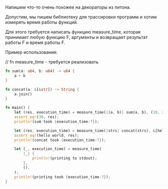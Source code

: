 Напишем что-то очень похожее на декораторы из питона.

Допустим, мы пишем библиотеку для трассировки программ и хотим измерять время работы функций.

Для этого требуется написать функцию measure_time, которая принимает любую функцию F, аргументы и возвращает результат работы F и время работы F.

Пример использования:

// fn measure_time - требуется реализовать

```rust
fn sum(a: u64, b: u64) -> u64 {
    a + b
}

fn concat(a: &[&str]) -> String {
    a.join()
}

fn main() {
    let (res, execution_time) = measure_time(|(a, b)| sum(a, b), (10, 20));
    assert_eq!(30, res);
    println!(sum took {execution_time:?});

    let (res, execution_time) = measure_time(|strs| concat(strs), &[hello, world]);
    assert_eq!(hello world, res);
    println!(concat took {execution_time:?});

    let (_, execution_time) = measure_time(
        |_| {
            println!(printing to stdout);
        },
        (),
    );
    println!(printing took {execution_time:?});
}